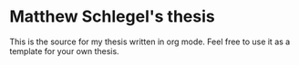 # Matthew Schlegel's thesis

This is the source for my thesis written in org mode. Feel free to use it as a template for your own thesis.
